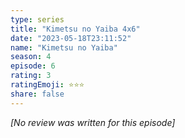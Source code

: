 ```yaml
---
type: series
title: "Kimetsu no Yaiba 4x6"
date: "2023-05-18T23:11:52"
name: "Kimetsu no Yaiba"
season: 4
episode: 6
rating: 3
ratingEmoji: ⭐️⭐️⭐️
share: false
---
```


*[No review was written for this episode]*
